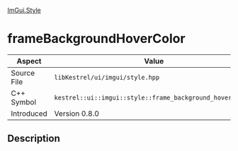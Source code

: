 [ImGui.Style](index)
# frameBackgroundHoverColor
| Aspect | Value |
| --- | --- |
| Source File | `libKestrel/ui/imgui/style.hpp` |
| C++ Symbol | `kestrel::ui::imgui::style::frame_background_hover_color` |
| Introduced | Version 0.8.0 |
## Description

